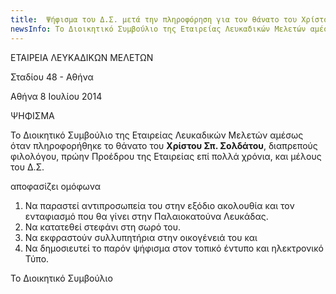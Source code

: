 ```yaml
---
title:  Ψήφισμα του Δ.Σ. μετά την πληροφόρηση για τον θάνατο του Χρίστου Σπ. Σολδάτου
newsInfo: Το Διοικητικό Συμβούλιο της Εταιρείας Λευκαδικών Μελετών αμέσως όταν πληροφορήθηκε το θάνατο του Χρίστου Σπ. Σολδάτου, διαπρεπούς φιλολόγου, πρώην Προέδρου της Εταιρείας επί πολλά χρόνια, και μέλους του Δ.Σ. αποφασίζει ομόφωνα...
---
```


ΕΤΑΙΡΕΙΑ ΛΕΥΚΑΔΙΚΩΝ ΜΕΛΕΤΩΝ

Σταδίου 48 - Αθήνα

Αθήνα 8 Ιουλίου 2014


ΨΗΦΙΣΜΑ

Το Διοικητικό Συμβούλιο της Εταιρείας Λευκαδικών Μελετών αμέσως όταν πληροφορήθηκε το θάνατο του **Χρίστου Σπ. Σολδάτου**, διαπρεπούς φιλολόγου, πρώην Προέδρου της Εταιρείας επί πολλά χρόνια, και μέλους του Δ.Σ.

αποφασίζει ομόφωνα

1. Να παραστεί αντιπροσωπεία του στην εξόδιο ακολουθία και τον ενταφιασμό που θα γίνει στην Παλαιοκατούνα Λευκάδας. 
2. Να κατατεθεί στεφάνι στη σωρό του. 
3. Να εκφραστούν συλλυπητήρια στην οικογένειά του και 
4. Να δημοσιευτεί το παρόν ψήφισμα στον τοπικό έντυπο και ηλεκτρονικό Τύπο.

Το Διοικητικό Συμβούλιο
